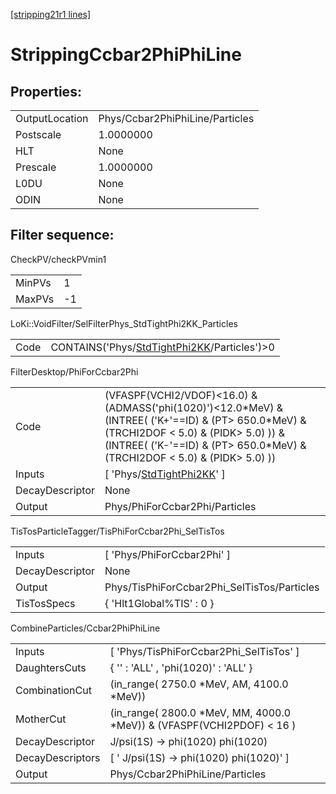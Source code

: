 [[stripping21r1 lines]](./stripping21r1-index)

# StrippingCcbar2PhiPhiLine

## Properties:

|                |                                 |
|----------------|---------------------------------|
| OutputLocation | Phys/Ccbar2PhiPhiLine/Particles |
| Postscale      | 1.0000000                       |
| HLT            | None                            |
| Prescale       | 1.0000000                       |
| L0DU           | None                            |
| ODIN           | None                            |

## Filter sequence:

CheckPV/checkPVmin1

|        |     |
|--------|-----|
| MinPVs | 1   |
| MaxPVs | -1  |

LoKi::VoidFilter/SelFilterPhys_StdTightPhi2KK_Particles

|      |                                                                                                |
|------|------------------------------------------------------------------------------------------------|
| Code | CONTAINS('Phys/[StdTightPhi2KK](./stripping21r1-commonparticles-stdtightphi2kk)/Particles')\>0 |

FilterDesktop/PhiForCcbar2Phi

|                 |                                                                                                                                                                                                                                 |
|-----------------|---------------------------------------------------------------------------------------------------------------------------------------------------------------------------------------------------------------------------------|
| Code            | (VFASPF(VCHI2/VDOF)\<16.0) & (ADMASS('phi(1020)')\<12.0\*MeV) & (INTREE( ('K+'==ID) & (PT\> 650.0\*MeV) & (TRCHI2DOF \< 5.0) & (PIDK\> 5.0) )) & (INTREE( ('K-'==ID) & (PT\> 650.0\*MeV) & (TRCHI2DOF \< 5.0) & (PIDK\> 5.0) )) |
| Inputs          | [ 'Phys/[StdTightPhi2KK](./stripping21r1-commonparticles-stdtightphi2kk)' ]                                                                                                                                                   |
| DecayDescriptor | None                                                                                                                                                                                                                            |
| Output          | Phys/PhiForCcbar2Phi/Particles                                                                                                                                                                                                  |

TisTosParticleTagger/TisPhiForCcbar2Phi_SelTisTos

|                 |                                             |
|-----------------|---------------------------------------------|
| Inputs          | [ 'Phys/PhiForCcbar2Phi' ]                |
| DecayDescriptor | None                                        |
| Output          | Phys/TisPhiForCcbar2Phi_SelTisTos/Particles |
| TisTosSpecs     | { 'Hlt1Global%TIS' : 0 }                    |

CombineParticles/Ccbar2PhiPhiLine

|                  |                                                                          |
|------------------|--------------------------------------------------------------------------|
| Inputs           | [ 'Phys/TisPhiForCcbar2Phi_SelTisTos' ]                                |
| DaughtersCuts    | { '' : 'ALL' , 'phi(1020)' : 'ALL' }                                     |
| CombinationCut   | (in_range( 2750.0 \*MeV, AM, 4100.0 \*MeV))                              |
| MotherCut        | (in_range( 2800.0 \*MeV, MM, 4000.0 \*MeV)) & (VFASPF(VCHI2PDOF) \< 16 ) |
| DecayDescriptor  | J/psi(1S) -\> phi(1020) phi(1020)                                        |
| DecayDescriptors | [ ' J/psi(1S) -\> phi(1020) phi(1020)' ]                               |
| Output           | Phys/Ccbar2PhiPhiLine/Particles                                          |
